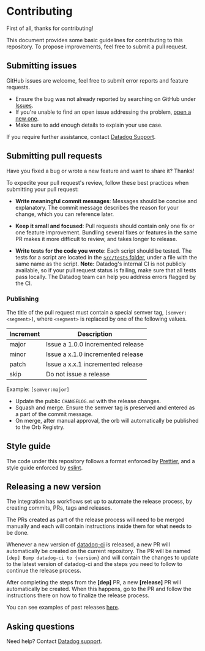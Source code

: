 # Contributing

First of all, thanks for contributing!

This document provides some basic guidelines for contributing to this repository. To propose improvements, feel free to submit a pull request.

## Submitting issues

GitHub issues are welcome, feel free to submit error reports and feature requests.

- Ensure the bug was not already reported by searching on GitHub under [Issues](https://github.com/DataDog/synthetics-ci-github-action/issues).
- If you're unable to find an open issue addressing the problem, [open a new one](https://github.com/DataDog/synthetics-ci-github-action/issues/new/choose).
- Make sure to add enough details to explain your use case.

If you require further assistance, contact [Datadog Support](https://docs.datadoghq.com/help/).

## Submitting pull requests

Have you fixed a bug or wrote a new feature and want to share it? Thanks!

To expedite your pull request's review, follow these best practices when submitting your pull request:

- **Write meaningful commit messages**: Messages should be concise and explanatory. The commit message describes the reason for your change, which you can reference later.

- **Keep it small and focused**: Pull requests should contain only one fix or one feature improvement. Bundling several fixes or features in the same PR makes it more difficult to review, and takes longer to release.

- **Write tests for the code you wrote**: Each script should be tested. The tests for a script are located in the [`src/tests` folder](https://github.com/DataDog/synthetics-ci-orb/tree/main/src/tests), under a file with the same name as the script.
**Note:** Datadog's internal CI is not publicly available, so if your pull request status is failing, make sure that all tests pass locally. The Datadog team can help you address errors flagged by the CI.

### Publishing

The title of the pull request must contain a special semver tag, `[semver:<segment>]`, where `<segment>` is replaced by one of the following values.

| Increment | Description|
| ----------| -----------|
| major     | Issue a 1.0.0 incremented release|
| minor     | Issue a x.1.0 incremented release|
| patch     | Issue a x.x.1 incremented release|
| skip      | Do not issue a release|

Example: `[semver:major]`

* Update the public `CHANGELOG.md` with the release changes.
* Squash and merge. Ensure the semver tag is preserved and entered as a part of the commit message.
* On merge, after manual approval, the orb will automatically be published to the Orb Registry.

## Style guide

The code under this repository follows a format enforced by [Prettier](https://prettier.io/), and a style guide enforced by [eslint](https://eslint.org/docs/rules/).

## Releasing a new version

The integration has workflows set up to automate the release process, by creating commits, PRs, tags and releases.

The PRs created as part of the release process will need to be merged manually and each will contain instructions inside them for what needs to be done.

Whenever a new version of [datadog-ci](https://github.com/DataDog/datadog-ci) is released, a new PR will automatically be created on the current repository. The PR will be named `[dep] Bump datadog-ci to {version}` and will contain the changes to update to the latest version of datadog-ci and the steps you need to follow to continue the release process.

After completing the steps from the **[dep]** PR, a new **[release]** PR will automatically be created. When this happens, go to the PR and follow the instructions there on how to finalize the release process.

You can see examples of past releases [here](https://github.com/DataDog/synthetics-test-automation-circleci-orb/pulls?q=is%3Apr+is%3Aclosed+%28%22%5Bdep%5D+Bump+datadog-ci%22+OR+%22%5Brelease%3Aminor%22%29+).

## Asking questions

Need help? Contact [Datadog support](https://docs.datadoghq.com/help/).
